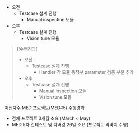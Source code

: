 - 오전
	- Testcase 설계 진행
		- Manual inspection 모듈
- 오후
	- Testcase 설계 진행
		- Vision tune 모듈

>[!수행경과]
>- 오전
>	- Testcase 설계 진행
>		- Handler 각 모듈 동작부 parameter 검증 부분 추가
>- 오후
>	- Testcase 설계 진행
>		- Manual inspection 모듈
>		- Vision tune 모듈

이전차수 MED 프로젝트(MED#5) 수행경과
- 전체 프로젝트 3개월 소요 (March ~ May)
- MED 5차 런테스트 및 디버깅 26일 소요 (프로젝트 막바지 수행)